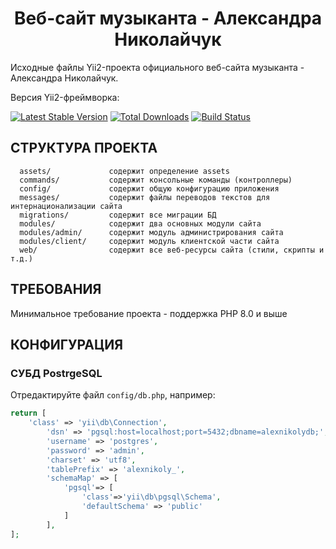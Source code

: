 <p><h1 align="center">Веб-сайт музыканта - Александра Николайчук</h1></p>

Исходные файлы Yii2-проекта официального веб-сайта музыканта - Александра Николайчук.

Версия Yii2-фреймворка:

[![Latest Stable Version](https://img.shields.io/packagist/v/yiisoft/yii2-app-basic.svg)](https://packagist.org/packages/yiisoft/yii2-app-basic)
[![Total Downloads](https://img.shields.io/packagist/dt/yiisoft/yii2-app-basic.svg)](https://packagist.org/packages/yiisoft/yii2-app-basic)
[![Build Status](https://travis-ci.org/yiisoft/yii2-app-basic.svg?branch=master)](https://travis-ci.org/yiisoft/yii2-app-basic)

СТРУКТУРА ПРОЕКТА
-------------------

      assets/             содержит определение assets
      commands/           содержит консольные команды (контроллеры)
      config/             содержит общую конфигурацию приложения
      messages/           содержит файлы переводов текстов для интернационализации сайта 
      migrations/         содержит все миграции БД
      modules/            содержит два основных модули сайта
      modules/admin/      содержит модуль администрирования сайта
      modules/client/     содержит модуль клиентской части сайта
      web/                содержит все веб-ресурсы сайта (стили, скрипты и т.д.)



ТРЕБОВАНИЯ
------------

Минимальное требование проекта - поддержка PHP 8.0 и выше


КОНФИГУРАЦИЯ
-------------

### СУБД PostrgeSQL

Отредактируйте файл `config/db.php`, например:

```php
return [
    'class' => 'yii\db\Connection',
        'dsn' => 'pgsql:host=localhost;port=5432;dbname=alexnikolydb;',
        'username' => 'postgres',
        'password' => 'admin',
        'charset' => 'utf8',
        'tablePrefix' => 'alexnikoly_',
        'schemaMap' => [
            'pgsql'=> [
                'class'=>'yii\db\pgsql\Schema',
                'defaultSchema' => 'public'
            ]
        ],
];
```